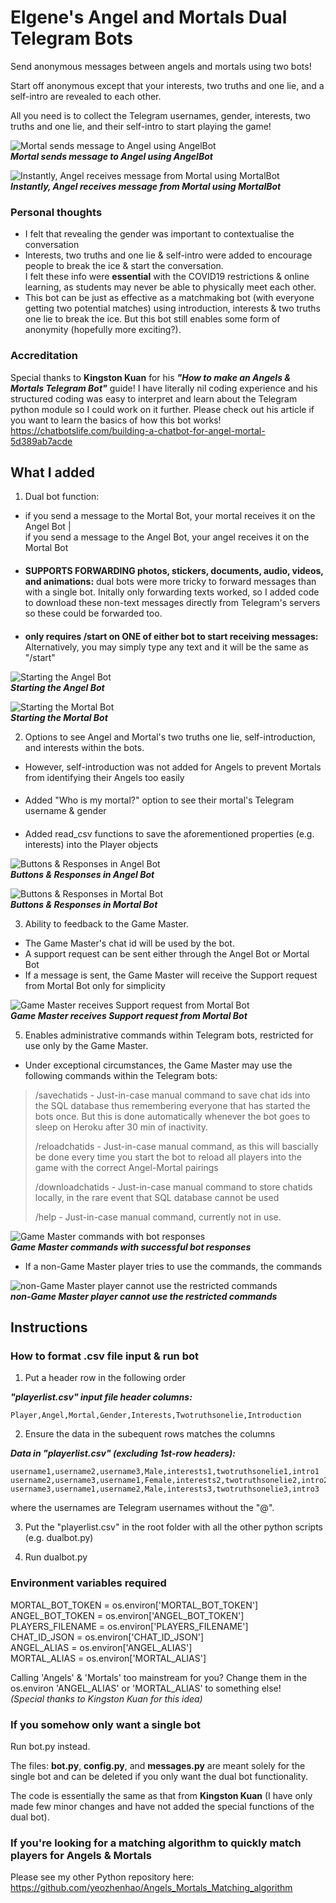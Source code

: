 # Elgene's Angel and Mortals Dual Telegram Bots

Send anonymous messages between angels and mortals using two bots!

Start off anonymous except that your interests, two truths and one lie, and a self-intro are revealed to each other.

All you need is to collect the Telegram usernames, gender, interests, two truths and one lie, and their self-intro to start playing the game!

![Mortal sends message to Angel using AngelBot](AngelsMortalsBotPictures/sendmessageAngelBot.png)\
***Mortal sends message to Angel using AngelBot***

![Instantly, Angel receives message from Mortal using MortalBot](AngelsMortalsBotPictures/sendmessageMortalBot.png)\
***Instantly, Angel receives message from Mortal using MortalBot***


### Personal thoughts
- I felt that revealing the gender was important to contextualise the conversation
- Interests, two truths and one lie & self-intro were added to encourage people to break the ice & start the conversation.\
I felt these info were **essential** with the COVID19 restrictions & online learning, as students may never be able to physically meet each other.
- This bot can be just as effective as a matchmaking bot (with everyone getting two potential matches) using introduction, interests & two truths one lie to break the ice. But this bot still enables some form of anonymity (hopefully more exciting?).


### Accreditation
Special thanks to **Kingston Kuan** for his ***"How to make an Angels & Mortals Telegram Bot"*** guide! I have literally nil coding experience and his structured coding was easy to interpret and learn about the Telegram python module so I could work on it further. Please check out his article if you want to learn the basics of how this bot works! https://chatbotslife.com/building-a-chatbot-for-angel-mortal-5d389ab7acde



## What I added
1. Dual bot function:
- if you send a message to the Mortal Bot, your mortal receives it on the Angel Bot |\
if you send a message to the Angel Bot, your angel receives it on the Mortal Bot
####
- **SUPPORTS FORWARDING photos, stickers, documents, audio, videos, and animations:** dual bots were more tricky to forward messages than with a single bot. Initally only forwarding texts worked, so I added code to download these non-text messages directly from Telegram's servers so these could be forwarded too.
####
- **only requires /start on ONE of either bot to start receiving messages:** Alternatively, you may simply type any text and it will be the same as "/start"

![Starting the Angel Bot](AngelsMortalsBotPictures/startcommandAngelBot.jpg)\
***Starting the Angel Bot***

![Starting the Mortal Bot](AngelsMortalsBotPictures/startcommandMortalBot.jpg)\
***Starting the Mortal Bot***


2. Options to see Angel and Mortal's two truths one lie, self-introduction, and interests within the bots.
- However, self-introduction was not added for Angels to prevent Mortals from identifying their Angels too easily
####
- Added "Who is my mortal?" option to see their mortal's Telegram username & gender
####
- Added read_csv functions to save the aforementioned properties (e.g. interests) into the Player objects

![Buttons & Responses in Angel Bot](AngelsMortalsBotPictures/buttonsAngelBot.png)\
***Buttons & Responses in Angel Bot***

![Buttons & Responses in Mortal Bot](AngelsMortalsBotPictures/buttonsMortalBot.png)\
***Buttons & Responses in Mortal Bot***


3. Ability to feedback to the Game Master.
- The Game Master's chat id will be used by the bot.
- A support request can be sent either through the Angel Bot or Mortal Bot
- If a message is sent, the Game Master will receive the Support request from Mortal Bot only for simplicity

![Game Master receives Support request from Mortal Bot](AngelsMortalsBotPictures/GameMasterSupport.png)\
***Game Master receives Support request from Mortal Bot***

5. Enables administrative commands within Telegram bots, restricted for use only by the Game Master.
- Under exceptional circumstances, the Game Master may use the following commands within the Telegram bots:
> /savechatids - Just-in-case manual command to save chat ids into the SQL database thus remembering everyone that has started the bots once. But this is done automatically whenever the bot goes to sleep on Heroku after 30 min of inactivity.
>
> /reloadchatids - Just-in-case manual command, as this will bascially be done every time you start the bot to reload all players into the game with the correct Angel-Mortal pairings
> 
> /downloadchatids - Just-in-case manual command to store chatids locally, in the rare event that SQL database cannot be used
> 
> /help - Just-in-case manual command, currently not in use.

![Game Master commands with bot responses](AngelsMortalsBotPictures/GameMastercommands.png)\
***Game Master commands with successful bot responses***

- If a non-Game Master player tries to use the commands, the commands 

![non-Game Master player cannot use the restricted commands](AngelsMortalsBotPictures/nonGameMasterdisallowed.png)\
***non-Game Master player cannot use the restricted commands***

## Instructions

### How to format .csv file input & run bot
1. Put a header row in the following order

***"playerlist.csv" input file header columns:***
```
Player,Angel,Mortal,Gender,Interests,Twotruthsonelie,Introduction 
```
2. Ensure the data in the subequent rows matches the columns

***Data in "playerlist.csv" (excluding 1st-row headers):***
```
username1,username2,username3,Male,interests1,twotruthsonelie1,intro1
username2,username3,username1,Female,interests2,twotruthsonelie2,intro2
username3,username1,username2,Male,interests3,twotruthsonelie3,intro3
```
where the usernames are Telegram usernames without the "@".

3. Put the "playerlist.csv" in the root folder with all the other python scripts (e.g. dualbot.py)


4. Run dualbot.py 

### Environment variables required
MORTAL_BOT_TOKEN = os.environ['MORTAL_BOT_TOKEN']\
ANGEL_BOT_TOKEN = os.environ['ANGEL_BOT_TOKEN']\
PLAYERS_FILENAME = os.environ['PLAYERS_FILENAME']\
CHAT_ID_JSON = os.environ['CHAT_ID_JSON']\
ANGEL_ALIAS = os.environ['ANGEL_ALIAS']\
MORTAL_ALIAS = os.environ['MORTAL_ALIAS']

Calling 'Angels' & 'Mortals' too mainstream for you? Change them in the os.environ 'ANGEL_ALIAS' or 'MORTAL_ALIAS' to something else!\
_(Special thanks to Kingston Kuan for this idea)_

### If you somehow only want a single bot 
Run bot.py instead.

The files: **bot.py**, **config.py**, and **messages.py** are meant solely for the single bot and can be deleted if you only want the dual bot functionality.

The code is essentially the same as that from **Kingston Kuan** (I have only made few minor changes and have not added the special functions of the dual bot).

### If you're looking for a matching algorithm to quickly match players for Angels & Mortals
Please see my other Python repository here:\
https://github.com/yeozhenhao/Angels_Mortals_Matching_algorithm